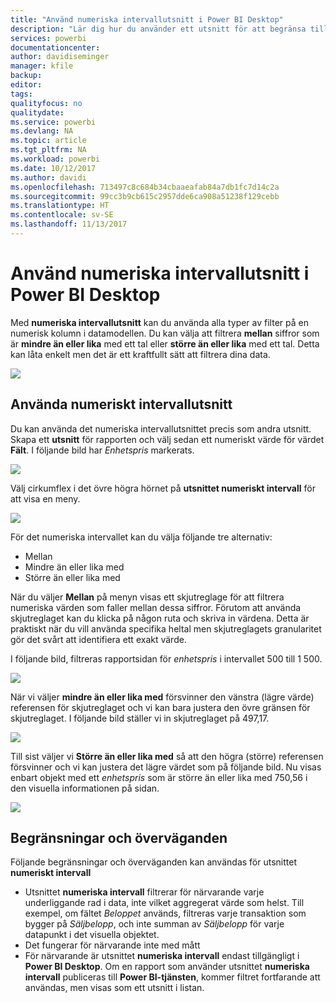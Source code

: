 ```yaml
---
title: "Använd numeriska intervallutsnitt i Power BI Desktop"
description: "Lär dig hur du använder ett utsnitt för att begränsa till numeriska intervall i Power BI Desktop"
services: powerbi
documentationcenter: 
author: davidiseminger
manager: kfile
backup: 
editor: 
tags: 
qualityfocus: no
qualitydate: 
ms.service: powerbi
ms.devlang: NA
ms.topic: article
ms.tgt_pltfrm: NA
ms.workload: powerbi
ms.date: 10/12/2017
ms.author: davidi
ms.openlocfilehash: 713497c8c684b34cbaaeafab84a7db1fc7d14c2a
ms.sourcegitcommit: 99cc3b9cb615c2957dde6ca908a51238f129cebb
ms.translationtype: HT
ms.contentlocale: sv-SE
ms.lasthandoff: 11/13/2017
---
```

# <a name="use-the-numeric-range-slicer-in-power-bi-desktop"></a>Använd numeriska intervallutsnitt i Power BI Desktop
Med **numeriska intervallutsnitt** kan du använda alla typer av filter på en numerisk kolumn i datamodellen. Du kan välja att filtrera **mellan** siffror som är **mindre än eller lika** med ett tal eller **större än eller lika** med ett tal. Detta kan låta enkelt men det är ett kraftfullt sätt att filtrera dina data.

![](media/desktop-slicer-numeric-range/slicer-numeric-range_2.png)

## <a name="using-the-numeric-range-slicer"></a>Använda numeriskt intervallutsnitt
Du kan använda det numeriska intervallutsnittet precis som andra utsnitt. Skapa ett **utsnitt** för rapporten och välj sedan ett numeriskt värde för värdet **Fält**. I följande bild har *Enhetspris* markerats.

![](media/desktop-slicer-numeric-range/slicer-numeric-range_3.png)

Välj cirkumflex i det övre högra hörnet på **utsnittet numeriskt intervall** för att visa en meny.

![](media/desktop-slicer-numeric-range/slicer-numeric-range_4.png)

För det numeriska intervallet kan du välja följande tre alternativ:

* Mellan
* Mindre än eller lika med
* Större än eller lika med

När du väljer **Mellan** på menyn visas ett skjutreglage för att filtrera numeriska värden som faller mellan dessa siffror. Förutom att använda skjutreglaget kan du klicka på någon ruta och skriva in värdena. Detta är praktiskt när du vill använda specifika heltal men skjutreglagets granularitet gör det svårt att identifiera ett exakt värde.

I följande bild, filtreras rapportsidan för *enhetspris* i intervallet 500 till 1 500.

![](media/desktop-slicer-numeric-range/slicer-numeric-range_5.png)

När vi väljer **mindre än eller lika med** försvinner den vänstra (lägre värde) referensen för skjutreglaget och vi kan bara justera den övre gränsen för skjutreglaget. I följande bild ställer vi in skjutreglaget på 497,17.

![](media/desktop-slicer-numeric-range/slicer-numeric-range_6.png)

Till sist väljer vi **Större än eller lika med** så att den högra (större) referensen försvinner och vi kan justera det lägre värdet som på följande bild. Nu visas enbart objekt med ett *enhetspris* som är större än eller lika med 750,56 i den visuella informationen på sidan.

![](media/desktop-slicer-numeric-range/slicer-numeric-range_7.png)

## <a name="limitations-and-considerations"></a>Begränsningar och överväganden
Följande begränsningar och överväganden kan användas för utsnittet **numeriskt intervall**

* Utsnittet **numeriska intervall** filtrerar för närvarande varje underliggande rad i data, inte vilket aggregerat värde som helst. Till exempel, om fältet *Beloppet* används, filtreras varje transaktion som bygger på *Säljbelopp*, och inte summan av *Säljbelopp* för varje datapunkt i det visuella objektet.
* Det fungerar för närvarande inte med mått
* För närvarande är utsnittet **numeriska intervall** endast tillgängligt i **Power BI Desktop**. Om en rapport som använder utsnittet **numeriska intervall** publiceras till **Power BI-tjänsten**, kommer filtret fortfarande att användas, men visas som ett utsnitt i listan.

